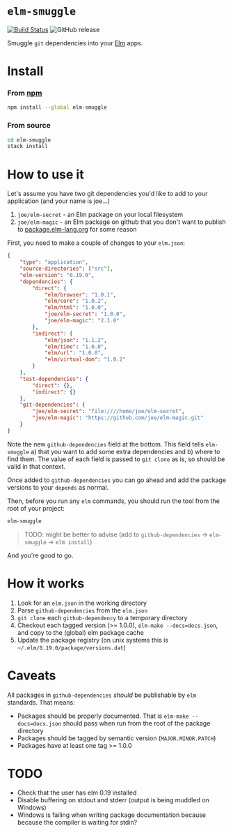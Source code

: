 # `elm-smuggle`

[![Build Status](https://travis-ci.org/jmackie/elm-smuggle.svg?branch=master)](https://travis-ci.org/jmackie/elm-smuggle)
![GitHub release](https://img.shields.io/github/release/jmackie/elm-smuggle.svg)

Smuggle `git` dependencies into your [Elm][elm-home] apps.

# Install

### From [npm](https://www.npmjs.com/package/elm-smuggle)

```bash
npm install --global elm-smuggle
```

### From source

```bash
cd elm-smuggle
stack install
```

# How to use it

Let's assume you have two git dependencies you'd like to add to your application (and your name is joe...)

1. `joe/elm-secret` - an Elm package on your local filesystem
2. `joe/elm-magic` - an Elm package on github that you don't want to publish to [package.elm-lang.org](https://package.elm-lang.org/) for some reason

First, you need to make a couple of changes to your `elm.json`:

```json
{
    "type": "application",
    "source-directories": ["src"],
    "elm-version": "0.19.0",
    "dependencies": {
        "direct": {
            "elm/browser": "1.0.1",
            "elm/core": "1.0.2",
            "elm/html": "1.0.0",
            "joe/elm-secret": "1.0.0",
            "joe/elm-magic": "2.1.0"
        },
        "indirect": {
            "elm/json": "1.1.2",
            "elm/time": "1.0.0",
            "elm/url": "1.0.0",
            "elm/virtual-dom": "1.0.2"
        }
    },
    "test-dependencies": {
        "direct": {},
        "indirect": {}
    },
    "git-dependencies": {
        "joe/elm-secret": "file:////home/joe/elm-secret",
        "joe/elm-magic": "https://github.com/joe/elm-magic.git"
    }
}
```

Note the new `github-dependencies` field at the bottom. This field tells `elm-smuggle` a) that you want to add some extra dependencies and b) where to find them. The value of each field is passed to `git clone` as is, so should be valid in that context.

Once added to `github-dependencies` you can go ahead and add the package versions to your `depends` as normal.

Then, before you run any `elm` commands, you should run the tool from the root of your project:

```bash
elm-smuggle
```

> TODO: might be better to advise (add to `github-dependencies` -> `elm-smuggle` -> `elm install`)

And you're good to go.

# How it works

1. Look for an `elm.json` in the working directory
2. Parse `github-dependencies` from the `elm.json`
3. `git clone` each `github-dependency` to a temporary directory
4. Checkout each tagged version (>= 1.0.0), `elm-make --docs=docs.json`, and copy to the (global) elm package cache
5. Update the package registry (on unix systems this is `~/.elm/0.19.0/package/versions.dat`)

# Caveats

All packages in `github-dependencies` _should_ be publishable by `elm` standards. That means:

-   Packages should be properly documented. That is `elm-make --docs=docs.json` should pass when run from the root of the package directory
-   Packages should be tagged by semantic version (`MAJOR.MINOR.PATCH`)
-   Packages have at least one tag >= 1.0.0

[elm-home]: https://elm-lang.org/

# TODO

-   Check that the user has elm 0.19 installed
-   Disable buffering on stdout and stderr (output is being muddled on Windows)
-   Windows is failing when writing package documentation because because the compiler is waiting for stdin?

